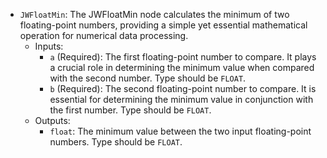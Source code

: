 - `JWFloatMin`: The JWFloatMin node calculates the minimum of two floating-point numbers, providing a simple yet essential mathematical operation for numerical data processing.
    - Inputs:
        - `a` (Required): The first floating-point number to compare. It plays a crucial role in determining the minimum value when compared with the second number. Type should be `FLOAT`.
        - `b` (Required): The second floating-point number to compare. It is essential for determining the minimum value in conjunction with the first number. Type should be `FLOAT`.
    - Outputs:
        - `float`: The minimum value between the two input floating-point numbers. Type should be `FLOAT`.
